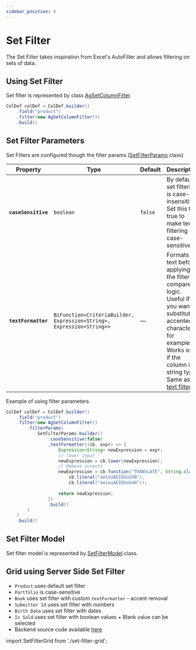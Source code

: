 ```yaml
---
sidebar_position: 4
---
```


# Set Filter
The Set Filter takes inspiration from Excel's AutoFilter and allows filtering on sets of data.

## Using Set Filter
Set filter is represented by class [AgSetColumnFilter](https://github.com/smolcan/ag-grid-jpa-adapter/blob/main/src/main/java/io/github/smolcan/aggrid/jpa/adapter/filter/provided/AgSetColumnFilter.java).

```java
ColDef colDef = ColDef.builder()
    .field("product")
    .filter(new AgSetColumnFilter())
    .build()
```

## Set Filter Parameters
Set Filters are configured though the filter params ([SetFilterParams](https://github.com/smolcan/ag-grid-jpa-adapter/blob/main/src/main/java/io/github/smolcan/aggrid/jpa/adapter/filter/model/simple/params/SetFilterParams.java) class)

| Property                      | Type                                                                  | Default    | Description                                                                                                                                                                                                      |
|-------------------------------|-----------------------------------------------------------------------|------------|------------------------------------------------------------------------------------------------------------------------------------------------------------------------------------------------------------------|
| **`caseSensitive`**                | `boolean`                                                             | `false`    | By default, set filtering is case-insensitive. Set this to true to make text filtering case-sensitive.                                                                                                           |
| **`textFormatter`**                  | `BiFunction<CriteriaBuilder, Expression<String>, Expression<String>>` | —           | Formats the text before applying the filter compare logic. Useful if you want to substitute accented characters, for example. Works only if the column is string type. Same as in [text filter](text-filter.md#text-formatter). |


Example of using filter parameters.
```java
ColDef colDef = ColDef.builder()
    .field("product")
    .filter(new AgSetColumnFilter()
        .filterParams(
            SetFilterParams.builder()
                .caseSensitive(false)
                .textFormatter((cb, expr) => {
                    Expression<String> newExpression = expr;
                    // lower input
                    newExpression = cb.lower(newExpression);
                    // Remove accents
                    newExpression = cb.function("TRANSLATE", String.class, newExpression,
                        cb.literal("áéíóúÁÉÍÓÚüÜñÑ"),
                        cb.literal("aeiouAEIOUuUnN"));
                    
                    return newExpression;
                })
                .build()
        )
    )
    .build()
```


## Set Filter Model
Set filter model is represented by [SetFilterModel](https://github.com/smolcan/ag-grid-jpa-adapter/blob/main/src/main/java/io/github/smolcan/aggrid/jpa/adapter/filter/model/simple/SetFilterModel.java) class.


## Grid using Server Side Set Filter
- `Product` uses default set filter
- `Portfolio` is case-sensitive
- `Book` uses set filter with custom `textFormatter` - accent removal
- `Submitter Id` uses set filter with numbers
- `Birth Date` uses set filter with dates
- `Is Sold` uses set filter with boolean values + Blank value can be selected
- Backend source code available [here](https://github.com/smolcan/ag-grid-jpa-adapter-docs-backend/blob/main/src/main/java/io/github/smolcan/ag_grid_jpa_adapter_docs_backend/service/docs/SetFilterService.java)


import SetFilterGrid from './set-filter-grid';

<SetFilterGrid></SetFilterGrid>
